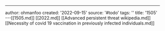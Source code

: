 ---
author: ohmanfoo
created: '2022-09-15'
source: '#todo'
tags: ''
title: '1505'
---[[1505.md]]
[[2022.md]]
[[Advanced persistent threat wikipedia.md]]
[[Necessity of covid 19 vaccination in previously infected individuals.md]]
